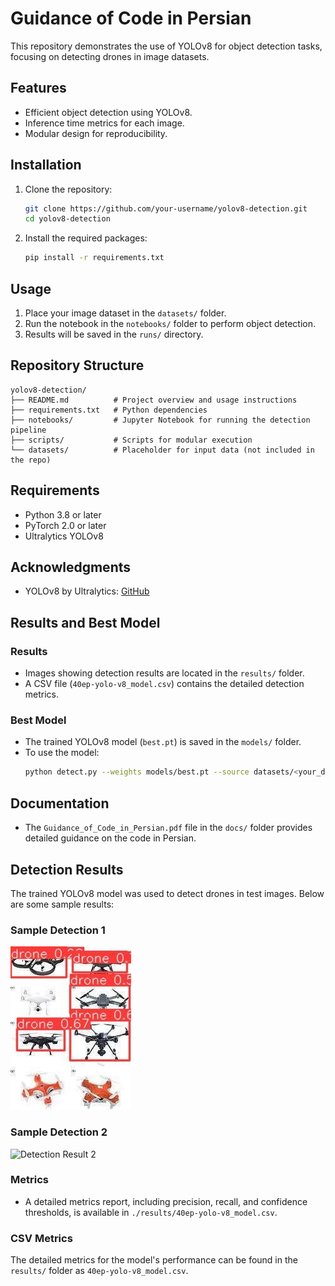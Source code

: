
# Guidance of Code in Persian

This repository demonstrates the use of YOLOv8 for object detection tasks, focusing on detecting drones in image datasets.

## Features
- Efficient object detection using YOLOv8.
- Inference time metrics for each image.
- Modular design for reproducibility.

## Installation
1. Clone the repository:
    ```bash
    git clone https://github.com/your-username/yolov8-detection.git
    cd yolov8-detection
    ```
2. Install the required packages:
    ```bash
    pip install -r requirements.txt
    ```

## Usage
1. Place your image dataset in the `datasets/` folder.
2. Run the notebook in the `notebooks/` folder to perform object detection.
3. Results will be saved in the `runs/` directory.

## Repository Structure
```
yolov8-detection/
├── README.md          # Project overview and usage instructions
├── requirements.txt   # Python dependencies
├── notebooks/         # Jupyter Notebook for running the detection pipeline
├── scripts/           # Scripts for modular execution
└── datasets/          # Placeholder for input data (not included in the repo)
```

## Requirements
- Python 3.8 or later
- PyTorch 2.0 or later
- Ultralytics YOLOv8

## Acknowledgments
- YOLOv8 by Ultralytics: [GitHub](https://github.com/ultralytics/ultralytics)


## Results and Best Model
### Results
- Images showing detection results are located in the `results/` folder.
- A CSV file (`40ep-yolo-v8_model.csv`) contains the detailed detection metrics.

### Best Model
- The trained YOLOv8 model (`best.pt`) is saved in the `models/` folder.
- To use the model:
  ```bash
  python detect.py --weights models/best.pt --source datasets/<your_data>
  ```


## Documentation
- The `Guidance_of_Code_in_Persian.pdf` file in the `docs/` folder provides detailed guidance on the code in Persian.


## Detection Results

The trained YOLOv8 model was used to detect drones in test images. Below are some sample results:

### Sample Detection 1
![Detection Result 1](./results/40ep-yolo-v8_model.jpg)

### Sample Detection 2
![Detection Result 2](./results/20ep-yolo-v8_model.jpg)

### Metrics
- A detailed metrics report, including precision, recall, and confidence thresholds, is available in `./results/40ep-yolo-v8_model.csv`.


### CSV Metrics
The detailed metrics for the model's performance can be found in the `results/` folder as `40ep-yolo-v8_model.csv`.
